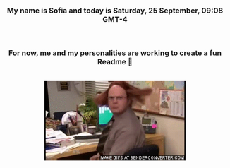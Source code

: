 


<div align="center">
<h3 >My name is Sofia and today is Saturday, 25 September, 09:08 GMT-4</h3><br>
<h3 >For now, me and my personalities are working to create a fun Readme 👋
</h3><br>
<img src='img/dwight.gif' alt='working...'/>
</div>
